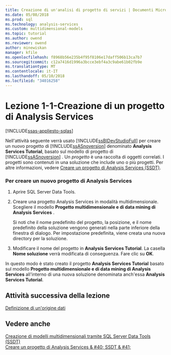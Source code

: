 ```yaml
---
title: Creazione di un'analisi di progetto di servizi | Documenti Microsoft
ms.date: 05/08/2018
ms.prod: sql
ms.technology: analysis-services
ms.custom: multidimensional-models
ms.topic: tutorial
ms.author: owend
ms.reviewer: owend
author: minewiskan
manager: kfile
ms.openlocfilehash: f8968b56e235b4f95f8106e17daff506b13ca7b7
ms.sourcegitcommit: c12a7416d1996a3bcce3ebf4a3c9abe61b02fb9e
ms.translationtype: MT
ms.contentlocale: it-IT
ms.lasthandoff: 05/10/2018
ms.locfileid: "34016258"
---
```

# <a name="lesson-1-1---creating-an-analysis-services-project"></a>Lezione 1-1-Creazione di un progetto di Analysis Services
[!INCLUDE[ssas-appliesto-sqlas](../includes/ssas-appliesto-sqlas.md)]

Nell'attività seguente verrà usato [!INCLUDE[ssBIDevStudioFull](../includes/ssbidevstudiofull-md.md)] per creare un nuovo progetto di [!INCLUDE[ssASnoversion](../includes/ssasnoversion-md.md)] denominato **Analysis Services Tutorial**, basato sul modello di progetto di [!INCLUDE[ssASnoversion](../includes/ssasnoversion-md.md)] . Un *progetto* è una raccolta di oggetti correlati. I progetti sono contenuti in una soluzione che include uno o più progetti. Per altre informazioni, vedere [Creare un progetto di Analysis Services &#40;SSDT&#41;](../analysis-services/multidimensional-models/create-an-analysis-services-project-ssdt.md).  
  
### <a name="to-create-a-new-analysis-services-project"></a>Per creare un nuovo progetto di Analysis Services  
  
1.  Aprire SQL Server Data Tools.  
  
  
2.  Creare una progetto Analysis Services in modalità multidimensionale. Scegliere il modello **Progetto multidimensionale e di data mining di Analysis Services** .  
  
    Si noti che il nome predefinito del progetto, la posizione, e il nome predefinito della soluzione vengono generati nella parte inferiore della finestra di dialogo. Per impostazione predefinita, viene creata una nuova directory per la soluzione.  
  
3.  Modificare il nome del progetto in **Analysis Services Tutorial**. La casella **Nome soluzione** verrà modificata di conseguenza. Fare clic su **OK**.  
  
In questo modo è stato creato il progetto **Analysis Services Tutorial** basato sul modello **Progetto multidimensionale e di data mining di Analysis Services** all'interno di una nuova soluzione denominata anch'essa **Analysis Services Tutorial**.  
  
## <a name="next-task-in-lesson"></a>Attività successiva della lezione  
[Definizione di un'origine dati](../analysis-services/lesson-1-2-defining-a-data-source.md)  
  
## <a name="see-also"></a>Vedere anche  
[Creazione di modelli multidimensionali tramite SQL Server Data Tools &#40;SSDT&#41;](../analysis-services/multidimensional-models/creating-multidimensional-models-using-sql-server-data-tools-ssdt.md)  
[Creare un progetto di Analysis Services & #40; SSDT & #41;](../analysis-services/multidimensional-models/create-an-analysis-services-project-ssdt.md)  
  
  
  
